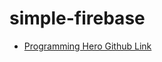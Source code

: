 # simple-firebase

- [Programming Hero Github Link](https://github.com/ProgrammingHero1/simple-firebase)
